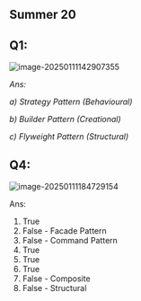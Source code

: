 ## **Summer 20**

## Q1: 

![image-20250111142907355](C:\Users\hp\AppData\Roaming\Typora\typora-user-images\image-20250111142907355.png)

*Ans:*

*a) Strategy Pattern (Behavioural)*

*b) Builder Pattern (Creational)*

*c) Flyweight Pattern (Structural)*

## **Q4:**

![image-20250111184729154](C:\Users\hp\AppData\Roaming\Typora\typora-user-images\image-20250111184729154.png)

Ans:

1) True
2) False - Facade Pattern
3) False - Command Pattern
4) True
5) True
6) True
7) False - Composite
8) False - Structural